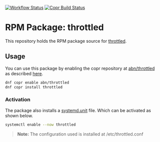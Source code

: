 [![Workflow Status](https://github.com/abn/throttled-rpm/workflows/Build/badge.svg?branch=master)](https://github.com/abn/throttled-rpm/actions?query=workflow%3ABuild+branch%3Amaster)
[![Copr Build Status](https://copr.fedorainfracloud.org/coprs/abn/throttled/package/throttled/status_image/last_build.png)](https://copr.fedorainfracloud.org/coprs/abn/throttled/)

# RPM Package: throttled

This repository holds the RPM package source for [throttled](https://github.com/erpalma/throttled).

## Usage
You can use this package by enabling the copr repository at [abn/throttled](https://copr.fedorainfracloud.org/coprs/abn/throttled/) as described [here](https://fedorahosted.org/copr/wiki/HowToEnableRepo).

```sh
dnf copr enable abn/throttled
dnf copr install throttled
```

### Activation
The package also installs a [systemd.unit](https://www.freedesktop.org/software/systemd/man/systemd.unit.html) file. Which can be activated as shown below.

```sh
systemctl enable --now throttled
```

> **Note:** The configuration used is installed at /etc/throttled.conf